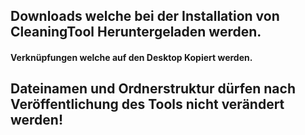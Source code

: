 ## Downloads welche bei der Installation von CleaningTool Heruntergeladen werden.
#### Verknüpfungen welche auf den Desktop Kopiert werden.

## Dateinamen und Ordnerstruktur dürfen nach Veröffentlichung des Tools nicht verändert werden!
